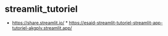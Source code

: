# streamlit_tutoriel
* https://share.streamlit.io/ *
https://esaid-streamlit-tutoriel-streamlit-app-tutoriel-akgplv.streamlit.app/
